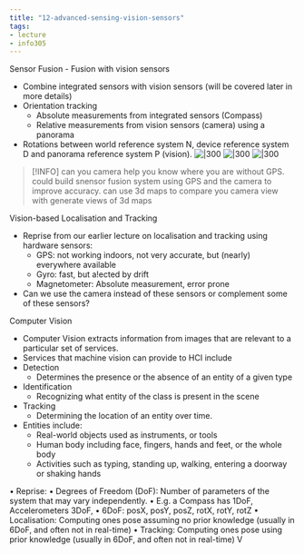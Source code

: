 ```yaml
---
title: "12-advanced-sensing-vision-sensors"
tags: 
- lecture
- info305
---
```



Sensor Fusion - Fusion with vision sensors
- Combine integrated sensors with vision sensors (will be covered later in more details) 
- Orientation tracking 
	- Absolute measurements from integrated sensors (Compass) 
	- Relative measurements from vision sensors (camera) using a panorama 
- Rotations between world reference system N, device reference system D and panorama reference system P (vision).
![|300](https://i.imgur.com/ZM6XOlt.png)
![|300](https://i.imgur.com/dhIAyjf.png)
![|300](https://i.imgur.com/ENhtEDq.png)
> [!INFO] can you camera help you know where you are without GPS. 
> could build snensor fusion system using GPS and the camera to improve accuracy. can use 3d maps to compare you camera view with generate views of 3d maps

Vision-based Localisation and Tracking
- Reprise from our earlier lecture on localisation and tracking using hardware sensors: 
	- GPS: not working indoors, not very accurate, but (nearly) everywhere available 
	- Gyro: fast, but a!ected by drift 
	- Magnetometer: Absolute measurement, error prone 
- Can we use the camera instead of these sensors or complement some of these sensors?

Computer Vision
- Computer Vision extracts information from images that are relevant to a particular set of services. 
- Services that machine vision can provide to HCI include 
- Detection 
	- Determines the presence or the absence of an entity of a given type 
- Identification 
	- Recognizing what entity of the class is present in the scene 
- Tracking 
	- Determining the location of an entity over time. 
- Entities include: 
	- Real-world objects used as instruments, or tools 
	- Human body including face, fingers, hands and feet, or the whole body 
	- Activities such as typing, standing up, walking, entering a doorway or shaking hands

• Reprise: • Degrees of Freedom (DoF): Number of parameters of the system that may vary independently. • E.g. a Compass has 1DoF, Accelerometers 3DoF, • 6DoF: posX, posY, posZ, rotX, rotY, rotZ • Localisation: Computing ones pose assuming no prior knowledge (usually in 6DoF, and often not in real-time) • Tracking: Computing ones pose using prior knowledge (usually in 6DoF, and often not in real-time) V